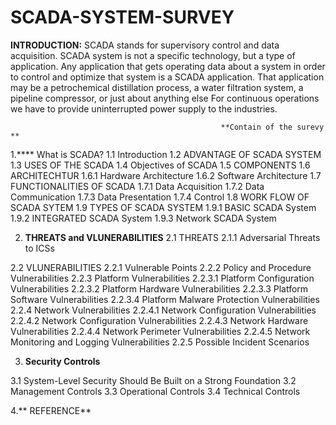 # SCADA-SYSTEM-SURVEY
**INTRODUCTION:** SCADA stands for supervisory control and data acquisition. SCADA system is not a 
specific technology, but a type of application. Any application that gets operating data 
about a system in order to control and optimize that system is a SCADA application. That 
application may be a petrochemical distillation process, a water filtration system, a 
pipeline compressor, or just about anything else For continuous operations we have to 
provide uninterrupted power supply to the industries.


                                                   **Contain of the surevy **
                                                  

1.**** What is SCADA?
 1.1 Introduction
 1.2 ADVANTAGE OF SCADA SYSTEM
 1.3 USES OF THE SCADA
 1.4 Objectives of SCADA
 1.5 COMPONENTS
 1.6 ARCHITECHTUR
  1.6.1 Hardware Architecture
  1.6.2 Software Architecture
 1.7 FUNCTIONALITIES OF SCADA
  1.7.1 Data Acquisition
  1.7.2 Data Communication
  1.7.3 Data Presentation
  1.7.4 Control
 1.8 WORK FLOW OF SCADA SYTEM
 1.9 TYPES OF SCADA SYSTEM
  1.9.1 BASIC SCADA System
  1.9.2 INTEGRATED SCADA System
  1.9.3 Network SCADA System
  
2. **THREATS and VLUNERABILITIES**
 2.1 THREATS
  2.1.1 Adversarial Threats to ICSs
  
 2.2 VLUNERABILITIES
  2.2.1 Vulnerable Points
  2.2.2 Policy and Procedure Vulnerabilities
  2.2.3 Platform Vulnerabilities
   2.2.3.1 Platform Configuration Vulnerabilities
   2.2.3.2 Platform Hardware Vulnerabilities
   2.2.3.3 Platform Software Vulnerabilities
   2.2.3.4 Platform Malware Protection Vulnerabilities
  2.2.4 Network Vulnerabilities
   2.2.4.1 Network Configuration Vulnerabilities
   2.2.4.2 Network Configuration Vulnerabilities
   2.2.4.3 Network Hardware Vulnerabilities
   2.2.4.4 Network Perimeter Vulnerabilities
   2.2.4.5 Network Monitoring and Logging Vulnerabilities
  2.2.5 Possible Incident Scenarios

3. **Security Controls**

 3.1 System-Level Security Should Be Built on a Strong Foundation
 3.2 Management Controls
 3.3 Operational Controls
 3.4 Technical Controls
 
4.** REFERENCE**
